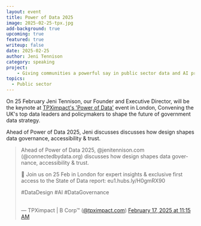 ```yaml
---
layout: event
title: Power of Data 2025
image: 2025-02-25-tpx.jpg
add-background: true
upcoming: true
featured: true
writeup: false
date: 2025-02-25
author: Jeni Tennison
category: speaking
project: 
    - Giving communities a powerful say in public sector data and AI projects
topics:
  - Public sector
---
```


On 25 February Jeni Tennison, our Founder and Executive Director, will be the keynote at [TPXimpact's 'Power of Data'](https://pages.tpximpact.com/power-of-data) event in London, Convening the UK's top data leaders and policymakers to shape the future of government data strategy. 

<!--more-->
Ahead of Power of Data 2025, Jeni discusses discusses how design shapes data governance, accessibility & trust.

<blockquote class="bluesky-embed" data-bluesky-uri="at://did:plc:7u4xxelcscgvykdqjbpekj77/app.bsky.feed.post/3liemleqbpk2p" data-bluesky-cid="bafyreico5vlz73hotdi4nqfoevrrxovdisyt5kor34g255m35ldtsyg2by"><p lang="en">Ahead of Power of Data 2025, @jenitennison.com (@connectedbydata.org) discusses how design shapes data governance, accessibility &amp; trust.

📅 Join us on 25 Feb in London for expert insights &amp; exclusive first access to the State of Data report: eu1.hubs.ly/H0gmRX90

#DataDesign #AI #DataGovernance<br><br><a href="https://bsky.app/profile/did:plc:7u4xxelcscgvykdqjbpekj77/post/3liemleqbpk2p?ref_src=embed"></a></p>&mdash; TPXimpact | B Corp™ (<a href="https://bsky.app/profile/did:plc:7u4xxelcscgvykdqjbpekj77?ref_src=embed">@tpximpact.com</a>) <a href="https://bsky.app/profile/did:plc:7u4xxelcscgvykdqjbpekj77/post/3liemleqbpk2p?ref_src=embed">February 17, 2025 at 11:15 AM</a></blockquote><script async src="https://embed.bsky.app/static/embed.js" charset="utf-8"></script>